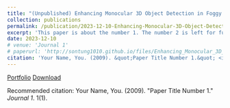 ```yaml
---
title: "(Unpublished) Enhancing Monocular 3D Object Detection in Foggy Conditions - An Adapted MonoCon Approach for Autonomous Vehicles"
collection: publications
permalink: /publication/2023-12-10-Enhancing-Monocular-3D-Object-Detection-in-Foggy-Conditions
excerpt: 'This paper is about the number 1. The number 2 is left for future work.'
date: 2023-12-10
# venue: 'Journal 1'
# paperurl: 'http://sontung1010.github.io/files/Enhancing_Monocular_3D_Object_Detection_in_Foggy_Conditions.pdf'
citation: 'Your Name, You. (2009). &quot;Paper Title Number 1.&quot; <i>Journal 1</i>. 1(1).'
---
```

[Portfolio]()
[Download](http://sontung1010.github.io/files/Enhancing_Monocular_3D_Object_Detection_in_Foggy_Conditions.pdf)

Recommended citation: Your Name, You. (2009). "Paper Title Number 1." <i>Journal 1</i>. 1(1).